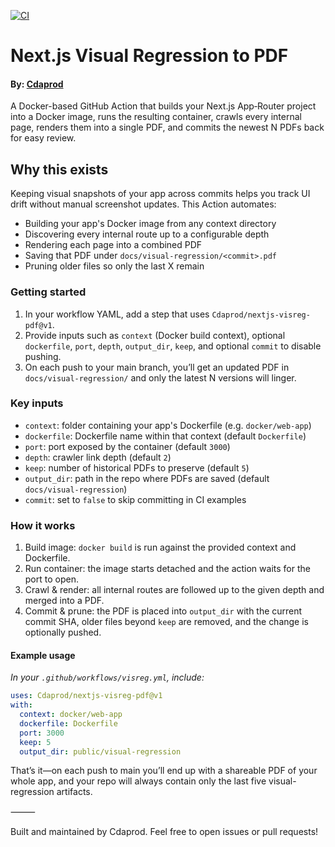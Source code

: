 [![CI](https://github.com/Cdaprod/nextjs-visreq-pdf/actions/workflows/ci.yml/badge.svg)](https://github.com/Cdaprod/nextjs-visreq-pdf/actions/workflows/ci.yml)

# Next.js Visual Regression to PDF

#### By: [Cdaprod](https://github.com/Cdaprod)

A Docker-based GitHub Action that builds your Next.js App‑Router project into a Docker image, runs the resulting container, crawls every internal page, renders them into a single PDF, and commits the newest N PDFs back for easy review.

## Why this exists

Keeping visual snapshots of your app across commits helps you track UI drift without manual screenshot updates. This Action automates:
- Building your app's Docker image from any context directory
- Discovering every internal route up to a configurable depth
- Rendering each page into a combined PDF
- Saving that PDF under `docs/visual-regression/<commit>.pdf`
- Pruning older files so only the last X remain

### Getting started
1. In your workflow YAML, add a step that uses `Cdaprod/nextjs-visreg-pdf@v1`.
2. Provide inputs such as `context` (Docker build context), optional `dockerfile`, `port`, `depth`, `output_dir`, `keep`, and optional `commit` to disable pushing.
3. On each push to your main branch, you’ll get an updated PDF in `docs/visual-regression/` and only the latest N versions will linger.

### Key inputs
- `context`: folder containing your app's Dockerfile (e.g. `docker/web-app`)
- `dockerfile`: Dockerfile name within that context (default `Dockerfile`)
- `port`: port exposed by the container (default `3000`)
- `depth`: crawler link depth (default `2`)
- `keep`: number of historical PDFs to preserve (default `5`)
- `output_dir`: path in the repo where PDFs are saved (default `docs/visual-regression`)
- `commit`: set to `false` to skip committing in CI examples

### How it works
1. Build image: `docker build` is run against the provided context and Dockerfile.
2. Run container: the image starts detached and the action waits for the port to open.
3. Crawl & render: all internal routes are followed up to the given depth and merged into a PDF.
4. Commit & prune: the PDF is placed into `output_dir` with the current commit SHA, older files beyond `keep` are removed, and the change is optionally pushed.

#### Example usage

_In your `.github/workflows/visreg.yml`, include:_

```yaml
uses: Cdaprod/nextjs-visreg-pdf@v1
with:
  context: docker/web-app
  dockerfile: Dockerfile
  port: 3000
  keep: 5
  output_dir: public/visual-regression
```

That’s it—on each push to main you’ll end up with a shareable PDF of your whole app, and your repo will always contain only the last five visual-regression artifacts.

⸻

Built and maintained by Cdaprod. Feel free to open issues or pull requests!

